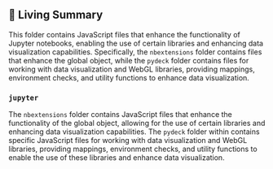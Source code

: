 

<!-- Living README Summary -->
## 🌳 Living Summary

This folder contains JavaScript files that enhance the functionality of Jupyter notebooks, enabling the use of certain libraries and enhancing data visualization capabilities. Specifically, the `nbextensions` folder contains files that enhance the global object, while the `pydeck` folder contains files for working with data visualization and WebGL libraries, providing mappings, environment checks, and utility functions to enhance data visualization.


### `jupyter`

The `nbextensions` folder contains JavaScript files that enhance the functionality of the global object, allowing for the use of certain libraries and enhancing data visualization capabilities. The `pydeck` folder within contains specific JavaScript files for working with data visualization and WebGL libraries, providing mappings, environment checks, and utility functions to enable the use of these libraries and enhance data visualization.

<!-- Living README Summary -->